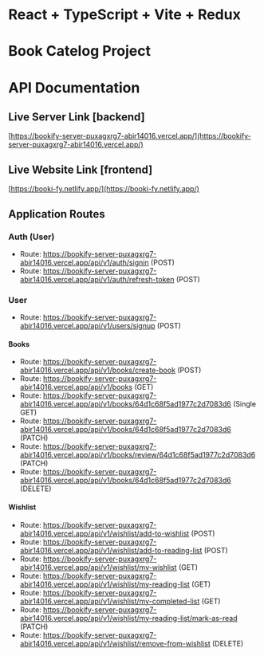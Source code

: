 # React + TypeScript + Vite + Redux

# Book Catelog Project

# API Documentation

## Live Server Link [backend]

[https://bookify-server-puxagxrg7-abir14016.vercel.app/](https://bookify-server-puxagxrg7-abir14016.vercel.app/)

## Live Website Link [frontend]

[https://booki-fy.netlify.app/](https://booki-fy.netlify.app/)

## Application Routes

### Auth (User)

- Route: https://bookify-server-puxagxrg7-abir14016.vercel.app/api/v1/auth/signin (POST)
- Route: https://bookify-server-puxagxrg7-abir14016.vercel.app/api/v1/auth/refresh-token (POST)

### User

- Route: https://bookify-server-puxagxrg7-abir14016.vercel.app/api/v1/users/signup (POST)

#### Books

- Route: https://bookify-server-puxagxrg7-abir14016.vercel.app/api/v1/books/create-book (POST)
- Route: https://bookify-server-puxagxrg7-abir14016.vercel.app/api/v1/books (GET)
- Route: https://bookify-server-puxagxrg7-abir14016.vercel.app/api/v1/books/64d1c68f5ad1977c2d7083d6 (Single GET)
- Route: https://bookify-server-puxagxrg7-abir14016.vercel.app/api/v1/books/64d1c68f5ad1977c2d7083d6 (PATCH)
- Route: https://bookify-server-puxagxrg7-abir14016.vercel.app/api/v1/books/review/64d1c68f5ad1977c2d7083d6 (PATCH)
- Route: https://bookify-server-puxagxrg7-abir14016.vercel.app/api/v1/books/64d1c68f5ad1977c2d7083d6 (DELETE)

#### Wishlist

- Route: https://bookify-server-puxagxrg7-abir14016.vercel.app/api/v1/wishlist/add-to-wishlist (POST)
- Route: https://bookify-server-puxagxrg7-abir14016.vercel.app/api/v1/wishlist/add-to-reading-list (POST)
- Route: https://bookify-server-puxagxrg7-abir14016.vercel.app/api/v1/wishlist/my-wishlist (GET)
- Route: https://bookify-server-puxagxrg7-abir14016.vercel.app/api/v1/wishlist/my-reading-list (GET)
- Route: https://bookify-server-puxagxrg7-abir14016.vercel.app/api/v1/wishlist/my-completed-list (GET)
- Route: https://bookify-server-puxagxrg7-abir14016.vercel.app/api/v1/wishlist/my-reading-list/mark-as-read (PATCH)
- Route: https://bookify-server-puxagxrg7-abir14016.vercel.app/api/v1/wishlist/remove-from-wishlist (DELETE)
